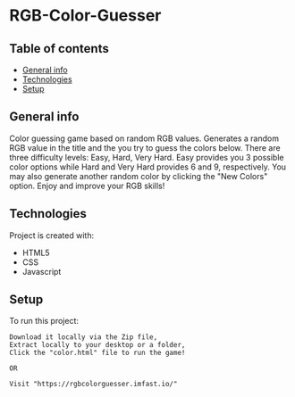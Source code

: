 # RGB-Color-Guesser


## Table of contents
* [General info](#general-info)
* [Technologies](#technologies)
* [Setup](#setup)

## General info
Color guessing game based on random RGB values. Generates a random RGB value in the title and the you try to guess the colors below. There are three difficulty levels: Easy, Hard, Very Hard. Easy provides you 3 possible color options while Hard and Very Hard provides 6 and 9, respectively. You may also generate another random color by clicking the "New Colors" option. Enjoy and improve your RGB skills! 
	
## Technologies
Project is created with:
* HTML5
* CSS
* Javascript
	
## Setup
To run this project: 

```
Download it locally via the Zip file,
Extract locally to your desktop or a folder,
Click the "color.html" file to run the game!

OR

Visit "https://rgbcolorguesser.imfast.io/"

```
